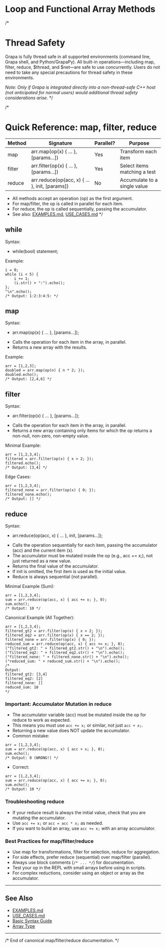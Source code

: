 # Loop and Functional Array Methods

/*
# Thread Safety
Grapa is fully thread safe in all supported environments (command line, Grapa shell, and Python/GrapaPy). All built-in operations—including map, filter, reduce, $thread, and $net—are safe to use concurrently. Users do not need to take any special precautions for thread safety in these environments.

*Note: Only if Grapa is integrated directly into a non-thread-safe C++ host (not anticipated for normal users) would additional thread safety considerations arise.*
*/

/*
# Quick Reference: map, filter, reduce

| Method  | Signature                                      | Parallel? | Purpose                        |
|---------|------------------------------------------------|-----------|--------------------------------|
| map     | arr.map(op(x) { ... }, [params...])            | Yes       | Transform each item            |
| filter  | arr.filter(op(x) { ... }, [params...])         | Yes       | Select items matching a test   |
| reduce  | arr.reduce(op(acc, x) { ... }, init, [params]) | No        | Accumulate to a single value   |

- All methods accept an operation (op) as the first argument.
- For map/filter, the op is called in parallel for each item.
- For reduce, the op is called sequentially, passing the accumulator.
- See also: [EXAMPLES.md](../EXAMPLES.md), [USE_CASES.md](../USE_CASES.md)
*/

## while
Syntax:
* while(bool) statement;

Example:
```
i = 0;
while (i < 5) {
    i += 1;
    (i.str() + ":").echo();
};
"\n".echo();
/* Output: 1:2:3:4:5: */
```

## map
Syntax:
* arr.map(op(x) { ... }, [params...]);

- Calls the operation for each item in the array, in parallel.
- Returns a new array with the results.

Example:
```
arr = [1,2,3];
doubled = arr.map(op(n) { n * 2; });
doubled.echo();
/* Output: [2,4,6] */
```

## filter
Syntax:
* arr.filter(op(x) { ... }, [params...]);

- Calls the operation for each item in the array, in parallel.
- Returns a new array containing only items for which the op returns a non-null, non-zero, non-empty value.

Minimal Example:
```
arr = [1,2,3,4];
filtered = arr.filter(op(x) { x > 2; });
filtered.echo();
/* Output: [3,4] */
```

Edge Cases:
```
arr = [1,2,3,4];
filtered_none = arr.filter(op(x) { 0; });
filtered_none.echo();
/* Output: [] */
```

## reduce
Syntax:
* arr.reduce(op(acc, x) { ... }, init, [params...]);

- Calls the operation sequentially for each item, passing the accumulator (acc) and the current item (x).
- The accumulator must be mutated inside the op (e.g., acc += x;), not just returned as a new value.
- Returns the final value of the accumulator.
- If init is omitted, the first item is used as the initial value.
- Reduce is always sequential (not parallel).

Minimal Example (Sum):
```
arr = [1,2,3,4];
sum = arr.reduce(op(acc, x) { acc += x; }, 0);
sum.echo();
/* Output: 10 */
```

Canonical Example (All Together):
```
arr = [1,2,3,4];
filtered_gt2 = arr.filter(op(x) { x > 2; });
filtered_eq2 = arr.filter(op(x) { x == 2; });
filtered_none = arr.filter(op(x) { 0; });
reduced_sum = arr.reduce(op(acc, x) { acc += x; }, 0);
("filtered_gt2: " + filtered_gt2.str() + "\n").echo();
("filtered_eq2: " + filtered_eq2.str() + "\n").echo();
("filtered_none: " + filtered_none.str() + "\n").echo();
("reduced_sum: " + reduced_sum.str() + "\n").echo();
/*
Output:
filtered_gt2: [3,4]
filtered_eq2: [2]
filtered_none: []
reduced_sum: 10
*/
```

### Important: Accumulator Mutation in reduce
- The accumulator variable (acc) must be mutated inside the op for reduce to work as expected.
- This means you must use `acc += x;` or similar, not just `acc + x;`.
- Returning a new value does NOT update the accumulator.
- Common mistake:
```
arr = [1,2,3,4];
sum = arr.reduce(op(acc, x) { acc + x; }, 0);
sum.echo();
/* Output: 0 (WRONG!) */
```
- Correct:
```
arr = [1,2,3,4];
sum = arr.reduce(op(acc, x) { acc += x; }, 0);
sum.echo();
/* Output: 10 */
```

### Troubleshooting reduce
- If your reduce result is always the initial value, check that you are mutating the accumulator.
- Use `acc += x;` or `acc = acc * x;` as needed.
- If you want to build an array, use `acc += x;` with an array accumulator.

### Best Practices for map/filter/reduce
- Use map for transformations, filter for selection, reduce for aggregation.
- For side effects, prefer reduce (sequential) over map/filter (parallel).
- Always use block comments (`/* ... */`) for documentation.
- Test your op in the REPL with small arrays before using in scripts.
- For complex reductions, consider using an object or array as the accumulator.

---

## See Also
- [EXAMPLES.md](../EXAMPLES.md)
- [USE_CASES.md](../USE_CASES.md)
- [Basic Syntax Guide](../syntax/basic_syntax.md)
- [Array Type](../type/ARRAY.md)

---

/* End of canonical map/filter/reduce documentation. */
